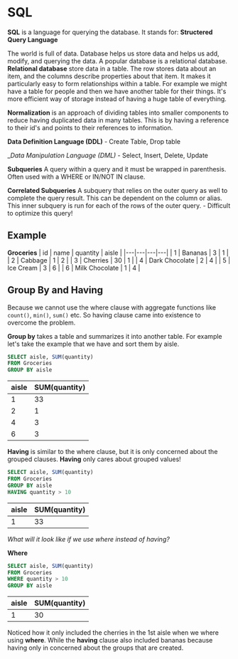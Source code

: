 # SQL

__SQL__ is a language for querying the database. It stands for: __Structered Query Language__

The world is full of data. Database helps us store data and helps us add, modify, and querying the data. A popular database is a relational database. __Relational database__ store data in a table. The row stores data about an item, and the columns describe properties about that item. It makes it particularly easy to form relationships within a table. For example we might have a table for people and then we have another table for their things. It's more efficient way of storage instead of having a huge table of everything.

__Normalization__ is an approach of dividing tables into smaller components to reduce having duplicated data in many tables. This is by having a reference to their id's and points to their references to information.

__Data Definition Language (DDL)__ - Create Table, Drop table

__Data Manipulation _Language (DML)__ - Select, Insert, Delete, Update

__Subqueries__ A query within a query and it must be wrapped in parenthesis. Often used with a WHERE or IN/NOT IN clause.

__Correlated Subqueries__ A subquery that relies on the outer query as well to complete the query result. This can be dependent on the column or alias. This inner subquery is run for each of the rows of the outer query. - Difficult to optimize this query!

## Example

__Groceries__
| id | name | quantity | aisle |
|---|---|---|---|
| 1 | Bananas | 3 | 1 |
| 2 | Cabbage | 1 | 2 |
| 3 | Cherries | 30 | 1 |
| 4 | Dark Chocolate | 2 | 4 |
| 5 | Ice Cream | 3 | 6 |
| 6 | Milk Chocolate | 1 | 4 |

## Group By and Having

Because we cannot use the where clause with aggregate functions like `count()`, `min()`, `sum()` etc. So having clause came into existence to overcome the problem.

__Group by__ takes a table and summarizes it into another table. For example let's take the example that we have and sort them by aisle.

``` SQL
SELECT aisle, SUM(quantity)
FROM Groceries
GROUP BY aisle
```

| aisle | SUM(quantity) |
|---|---|
| 1 | 33 |
| 2 | 1 |
| 4 | 3 |
| 6 | 3 |

__Having__ is similar to the where clause, but it is only concerned about the grouped clauses. __Having__ only cares about grouped values!

``` SQL
SELECT aisle, SUM(quantity)
FROM Groceries
GROUP BY aisle
HAVING quantity > 10
```

| aisle | SUM(quantity) |
|---|---|
| 1 | 33 |

_What will it look like if we use where instead of having?_

__Where__

``` SQL
SELECT aisle, SUM(quantity)
FROM Groceries
WHERE quantity > 10
GROUP BY aisle
```

| aisle | SUM(quantity) |
|---|---|
| 1 | 30 |

Noticed how it only included the cherries in the 1st aisle when we where using __where__. While the __having__ clause also included bananas because having only in concerned about the groups that are created.
